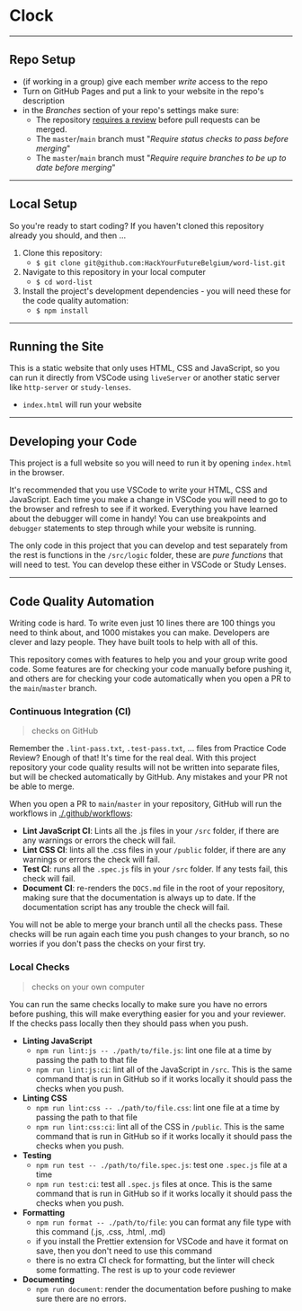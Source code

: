 <!-- a template repo to practice refactoring JS 30 projects
  to learn more check out https://github.com/hackyourfuturebelgium/javascript-30
-->

# Clock

<!-- describe the project -->

---

## Repo Setup

- (if working in a group) give each member _write_ access to the repo
- Turn on GitHub Pages and put a link to your website in the repo's description
- in the _Branches_ section of your repo's settings make sure:
  - The repository [requires a review](https://github.blog/2018-03-23-require-multiple-reviewers/) before pull requests can be merged.
  - The `master`/`main` branch must "_Require status checks to pass before merging_"
  - The `master`/`main` branch must "_Require require branches to be up to date before merging_"

---

## Local Setup

So you're ready to start coding? If you haven't cloned this repository already you should, and then ...

1. Clone this repository:
   - `$ git clone git@github.com:HackYourFutureBelgium/word-list.git`
2. Navigate to this repository in your local computer
   - `$ cd word-list`
3. Install the project's development dependencies - you will need these for the code quality automation:
   - `$ npm install`

---

## Running the Site

This is a static website that only uses HTML, CSS and JavaScript, so you can run it directly from VSCode using `liveServer` or another static server like `http-server` or `study-lenses`.

- `index.html` will run your website

---

## Developing your Code

This project is a full website so you will need to run it by opening `index.html` in the browser.

It's recommended that you use VSCode to write your HTML, CSS and JavaScript. Each time you make a change in VSCode you will need to go to the browser and refresh to see if it worked. Everything you have learned about the debugger will come in handy! You can use breakpoints and `debugger` statements to step through while your website is running.

The only code in this project that you can develop and test separately from the rest is functions in the `/src/logic` folder, these are _pure functions_ that will need to test. You can develop these either in VSCode or Study Lenses.

---

## Code Quality Automation

Writing code is hard. To write even just 10 lines there are 100 things you need to think about, and 1000 mistakes you can make. Developers are clever and lazy people. They have built tools to help with all of this.

This repository comes with features to help you and your group write good code. Some features are for checking your code manually before pushing it, and others are for checking your code automatically when you open a PR to the `main`/`master` branch.

### Continuous Integration (CI)

> checks on GitHub

Remember the `.lint-pass.txt`, `.test-pass.txt`, ... files from Practice Code Review? Enough of that! It's time for the real deal. With this project repository your code quality results will not be written into separate files, but will be checked automatically by GitHub. Any mistakes and your PR not be able to merge.

When you open a PR to `main`/`master` in your repository, GitHub will run the workflows in [./.github/workflows](./.github/worflows):

- **Lint JavaScript CI**: Lints all the .js files in your `/src` folder, if there are any warnings or errors the check will fail.
- **Lint CSS CI**: lints all the .css files in your `/public` folder, if there are any warnings or errors the check will fail.
- **Test CI**: runs all the `.spec.js` fils in your `/src` folder. If any tests fail, this check will fail.
- **Document CI**: re-renders the `DOCS.md` file in the root of your repository, making sure that the documentation is always up to date. If the documentation script has any trouble the check will fail.

You will not be able to merge your branch until all the checks pass. These checks will be run again each time you push changes to your branch, so no worries if you don't pass the checks on your first try.

### Local Checks

> checks on your own computer

You can run the same checks locally to make sure you have no errors before pushing, this will make everything easier for you and your reviewer. If the checks pass locally then they should pass when you push.

- **Linting JavaScript**
  - `npm run lint:js -- ./path/to/file.js`: lint one file at a time by passing the path to that file
  - `npm run lint:js:ci`: lint all of the JavaScript in `/src`. This is the same command that is run in GitHub so if it works locally it should pass the checks when you push.
- **Linting CSS**
  - `npm run lint:css -- ./path/to/file.css`: lint one file at a time by passing the path to that file
  - `npm run lint:css:ci`: lint all of the CSS in `/public`. This is the same command that is run in GitHub so if it works locally it should pass the checks when you push.
- **Testing**
  - `npm run test -- ./path/to/file.spec.js`: test one `.spec.js` file at a time
  - `npm run test:ci`: test all `.spec.js` files at once. This is the same command that is run in GitHub so if it works locally it should pass the checks when you push.
- **Formatting**
  - `npm run format -- ./path/to/file`: you can format any file type with this command (.js, .css, .html, .md)
  - if you install the Prettier extension for VSCode and have it format on save, then you don't need to use this command
  - there is no extra CI check for formatting, but the linter will check some formatting. The rest is up to your code reviewer
- **Documenting**
  - `npm run document`: render the documentation before pushing to make sure there are no errors.
